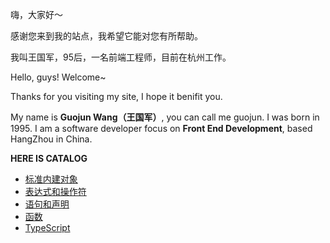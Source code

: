 嗨，大家好～

感谢您来到我的站点，我希望它能对您有所帮助。

我叫王国军，95后，一名前端工程师，目前在杭州工作。

Hello, guys! Welcome~

Thanks for you visiting my site, I hope it benifit you.

My name is **Guojun Wang（王国军）**, you can call me guojun. I was born in 1995. I am a software developer focus on **Front End Development**, based HangZhou in China.

**HERE IS CATALOG**

* [标准内建对象](/built-in-objects/)
* [表达式和操作符](/expressions-operators/)
* [语句和声明](/statements-declarations)
* [函数](/functions)
* [TypeScript](/typescript)